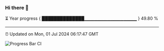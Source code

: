 ### Hi there 👋

⏳ Year progress { ██████████████▁▁▁▁▁▁▁▁▁▁▁▁▁▁▁▁ } 49.80 %

---

⏰ Updated on Mon, 01 Jul 2024 06:17:47 GMT

![Progress Bar CI](https://github.com/liununu/liununu/workflows/Progress%20Bar%20CI/badge.svg)
